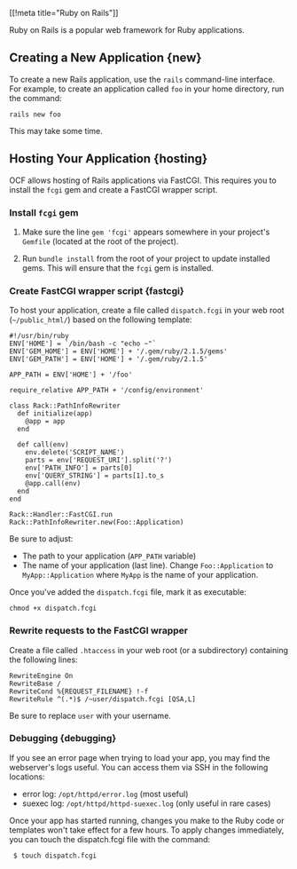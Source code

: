 [[!meta title="Ruby on Rails"]]


Ruby on Rails is a popular web framework for Ruby applications.

## Creating a New Application    {new}

To create a new Rails application, use the `rails` command-line interface. For
example, to create an application called `foo` in your home directory, run the
command:

    rails new foo

This may take some time.

## Hosting Your Application     {hosting}

OCF allows hosting of Rails applications via FastCGI. This requires you to
install the `fcgi` gem and create a FastCGI wrapper script.

### Install `fcgi` gem

1. Make sure the line `gem 'fcgi'` appears somewhere in your project's
   `Gemfile` (located at the root of the project).

2. Run `bundle install` from the root of your project to update installed gems.
   This will ensure that the `fcgi` gem is installed.

### Create FastCGI wrapper script     {fastcgi}

To host your application, create a file called `dispatch.fcgi` in your web root
(`~/public_html/`) based on the following template:

    #!/usr/bin/ruby
    ENV['HOME'] = `/bin/bash -c "echo ~"`
    ENV['GEM_HOME'] = ENV['HOME'] + '/.gem/ruby/2.1.5/gems'
    ENV['GEM_PATH'] = ENV['HOME'] + '/.gem/ruby/2.1.5'

    APP_PATH = ENV['HOME'] + '/foo'

    require_relative APP_PATH + '/config/environment'

    class Rack::PathInfoRewriter
      def initialize(app)
        @app = app
      end

      def call(env)
        env.delete('SCRIPT_NAME')
        parts = env['REQUEST_URI'].split('?')
        env['PATH_INFO'] = parts[0]
        env['QUERY_STRING'] = parts[1].to_s
        @app.call(env)
      end
    end

    Rack::Handler::FastCGI.run Rack::PathInfoRewriter.new(Foo::Application)

Be sure to adjust:

* The path to your application (`APP_PATH` variable)
* The name of your application (last line). Change `Foo::Application` to
  `MyApp::Application` where `MyApp` is the name of your application.

Once you've added the `dispatch.fcgi` file, mark it as executable:

    chmod +x dispatch.fcgi

### Rewrite requests to the FastCGI wrapper

Create a file called `.htaccess` in your web root (or a subdirectory)
containing the following lines:

    RewriteEngine On
    RewriteBase /
    RewriteCond %{REQUEST_FILENAME} !-f
    RewriteRule ^(.*)$ /~user/dispatch.fcgi [QSA,L]

Be sure to replace `user` with your username.

### Debugging     {debugging}

If you see an error page when trying to load your app, you may find the
webserver's logs useful. You can access them via SSH in the following
locations:

* error log: `/opt/httpd/error.log` (most useful)
* suexec log: `/opt/httpd/httpd-suexec.log` (only useful in rare cases)

Once your app has started running, changes you make to the Ruby code or
templates won't take effect for a few hours. To apply changes immediately, you
can touch the dispatch.fcgi file with the command:

     $ touch dispatch.fcgi

